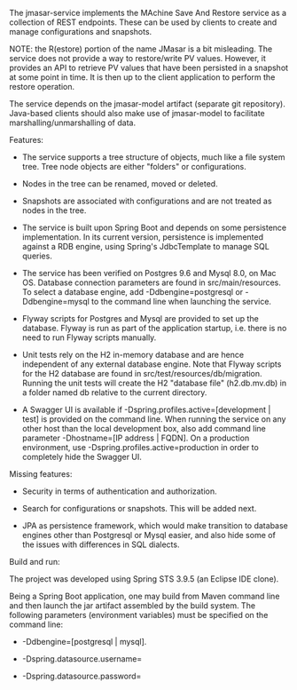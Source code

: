 The jmasar-service implements the MAchine Save And Restore service as a collection
of REST endpoints. These can be used by clients to create and manage configurations and
snapshots. 

NOTE: the R(estore) portion of the name JMasar is a bit misleading. The service does not provide
a way to restore/write PV values. However, it provides an API to retrieve PV values
that have been persisted in a snapshot at some point in time. It is then up to the client application 
to perform the restore operation.

The service depends on the jmasar-model artifact (separate git repository). 
Java-based clients should also make use of jmasar-model to facilitate 
marshalling/unmarshalling of data.

Features:

* The service supports a tree structure of objects, much like a file system tree. 
Tree node objects are either "folders" or configurations. 

* Nodes in the tree can be renamed, moved or deleted. 

* Snapshots are associated with configurations and are not treated as nodes in
the tree.

* The service is built upon Spring Boot and depends on some persistence 
implementation. In its current version, persistence is implemented against
a RDB engine, using Spring's JdbcTemplate to manage SQL queries.

* The service has been verified on Postgres 9.6 and Mysql 8.0, on Mac OS. Database 
connection parameters are found in src/main/resources. To select a database engine, add
-Ddbengine=postgresql or -Ddbengine=mysql to the command line when launching
the service.

* Flyway scripts for Postgres and Mysql are provided to set up the database. 
Flyway is run as part of the application startup, i.e. there is no need to 
run Flyway scripts manually.

* Unit tests rely on the H2 in-memory database and are hence independent of any
external database engine. Note that Flyway scripts for the H2 database are found
in src/test/resources/db/migration. Running the unit tests will create the H2
"database file" (h2.db.mv.db) in a folder named db relative to the current directory.

* A Swagger UI is available if -Dspring.profiles.active=[development | test] is
provided on the command line.
When running the service on any other host than the local development box, also
add command line parameter -Dhostname=[IP address | FQDN]. On a production 
environment, use -Dspring.profiles.active=production in order to completely
hide the Swagger UI.

Missing features:

* Security in terms of authentication and authorization.

* Search for configurations or snapshots. This will be added next.

* JPA as persistence framework, which would make transition to database engines
other than Postgresql or Mysql easier, and also hide some of the issues with
differences in SQL dialects.

Build and run:

The project was developed using Spring STS 3.9.5 (an Eclipse IDE clone).

Being a Spring Boot application, one may build from Maven command line and 
then launch the jar artifact assembled by the build system. The following 
parameters (environment variables) must be specified on the command line:

* -Ddbengine=[postgresql | mysql]. 

* -Dspring.datasource.username=<DB user name>

* -Dspring.datasource.password=<DB password>

